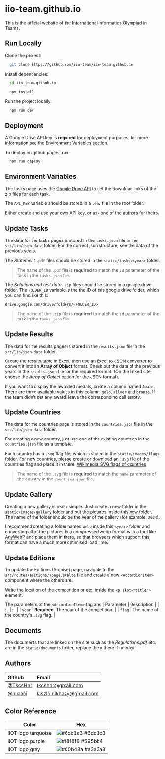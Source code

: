 
# iio-team.github.io

This is the official website of the International Informatics Olympiad in Teams.


## Run Locally

Clone the project:
```bash
  git clone https://github.com/iio-team/iio-team.github.io
```

Install dependencies:
```bash
  cd iio-team.github.io
```
```bash
  npm install
```

Run the project locally:

```bash
  npm run dev
```


## Deployment

A Google Drive API key is **required** for deployment purposes, for more information see the [Environment Variables](#environment-variables) section.

To deploy on github pages, run:

```
  npm run deploy
```


## Environment Variables

The tasks page uses the [Google Drive API](https://developers.google.com/drive/api) to get the download links of the zip files for each task. 

The `API_KEY` variable should be stored in a `.env` file in the root folder. 

Either create and use your own API key, or ask one of the [authors](#authors) for theirs.


## Update Tasks

The data for the tasks pages is stored in the `tasks.json` file in the `src/lib/json-data` folder. For the correct json structure, see the data of the previous years.

The *Statement* `.pdf` files should be stored in the `static/tasks/<year>` folder. 

> The name of the `.pdf` file is **required** to match the `id` parameter of the task in the `tasks.json` file.

The *Solutions and test data* `.zip` files should be stored in a google drive folder. The `FOLDER_ID` variable is the the ID of this google drive folder, which you can find like this:

`drive.google.com/drive/folders/<FOLDER_ID>`

> The name of the `.zip` file is **required** to match the `id` parameter of the task in the `tasks.json` file.


## Update Results

The data for the results pages is stored in the `results.json` file in the `src/lib/json-data` folder.

Create the results table in Excel, then use an [Excel to JSON converter](https://tableconvert.com/excel-to-json) to convert it into an **Array of Object** format. Check out the data of the previous years in the `results.json` file for the required format. (On the linked site, choose the *Array of Object* option for the JSON format).

If you want to display the awarded medals, create a column named `Award`. There are three available values in this column: `gold`, `silver` and `bronze`. If the team didn't get any award, leave the corresponding cell empty.


## Update Countries

The data for the countries page is stored in the `countries.json` file in the `src/lib/json-data` folder.

For creating a new country, just use one of the existing countries in the `countries.json` file as a template.

Each country has a `.svg` flag file, which is stored in the `static/images/flags` folder. For new countries, please create or download an `.svg` file of the countries flag and place it in there. [Wikimedia: SVG flags of countries](https://commons.wikimedia.org/wiki/Category:SVG_flags_by_country)

> The name of the `.svg` file is **required** to match the `name` parameter of the country in the `countries.json` file.


## Update Gallery

Creating a new  gallery is really simple. Just create a new folder in the `static/images/gallery` folder and put the pictures inside this new folder. The name of the folder should be the year of the gallery (for example: `2024`).

I recommend creating a folder named `webp` inside this `<year>` folder and converting all of the pictures to a compressed webp format with a tool like [AnyWebP](https://anywebp.com/) and place them in there, so that browsers which support this format can have a much more optimised load time.


## Update Editions

To update the Editions (Archive) page, navigate to the `src/routes/editions/+page.svelte` file and create a new `<AccordionItem>` component where the others are.

Write the location of the competition or etc. inside the `<p slot="title">` element.

The parameters of the `<AccordionItem>` tag are:
| Parameter | Description |
| :- | :- |
| `year` |  **Required**. The year of the competition. |
| `flag` |  The name of the country's `.svg` flag. |


## Documents

The documents that are linked on the site such as the *Regulations.pdf* etc. are in the `static/documents` folder, replace them there if needed.


## Authors

| Github | Email |
| :- | :- |
| [@TkcsHnr](https://www.github.com/TkcsHnr) | [tkcshnr@gmail.com](mailto:tkcshnr@gmail.com) |
| [@niklaci](https://www.github.com/niklaci) | [laszlo.nikhazy@gmail.com](mailto:laszlo.nikhazy@gmail.com) |


## Color Reference

| Color             | Hex                                                                |
| ----------------- | ------------------------------------------------------------------ |
| IIOT logo turquoise | ![#6dc1c3](https://via.placeholder.com/10/6dc1c3?text=+) #6dc1c3 |
| IIOT logo purple | ![#f8f8f8](https://via.placeholder.com/10/595bb4?text=+) #595bb4 |
| IIOT logo grey | ![#00b48a](https://via.placeholder.com/10/a3a3a3?text=+) #a3a3a3 |

